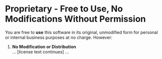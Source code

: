 # Proprietary - Free to Use, No Modifications Without Permission

You are free to **use** this software in its original, unmodified form for personal or internal business purposes at no charge. However:

1. **No Modification or Distribution**  
   ... [license text continues] ...
